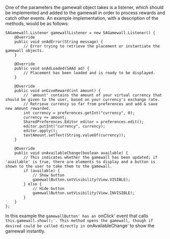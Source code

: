 One of the parameters the gamewall object takes is a listener, which should be implemented and added to the gamewall in order to process rewards and catch other events. An example implementation, with a description of the methods, would be as follows:

```
SAGamewall.Listener gamewallListener = new SAGamewall.Listener() {
    @Override
    public void onAdError(String message) {
        // Error trying to retrieve the placement or instantiate the gamewall objects.
    }

    @Override
    public void onAdLoaded(SAAd ad) {
        // Placement has been loaded and is ready to be displayed.
    }

    @Override
    public void onGiveReward(int amount) {
        // 'amount' contains the amount of your virtual currency that should be given to the user, based on your currency's exchange rate.
        // Retrieve currency so far from preferences and add & save new amount rewarded.
        int currency = preferences.getInt("currency", 0);
        currency += amount;
        SharedPreferences.Editor editor = preferences.edit();
        editor.putInt("currency", currency);
        editor.apply();
        textAmount.setText(String.valueOf(currency));
    }

    @Override
    public void onAvailableChange(boolean available) {
        // This indicates whether the gamewall has been updated; if 'available' is true, there are elements to display and a button is shown to the user to take them to the gamewall.
        if (available) {
            // Show button
            gamewallButton.setVisibility(View.VISIBLE);
        } else {
            // Hide button
            gamewallButton.setVisibility(View.INVISIBLE);
        }
    }
};
```

In this example the `gamewallButton' has an `onClick' event that calls `this.gamewall.show();'. This method opens the gamewall, though if desired could be called directly in `onAvailableChange' to show the gamewall instantly.